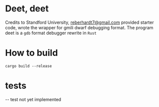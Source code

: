# Deet, deet

Credits to Standford University, reberhardt7@gmail.com provided starter code,
wrote the wrapper for gmili dwarf debugging format. The program deet is a `gdb`
format debugger rewrite in `Rust`

How to build
=============
`cargo build --release`

tests
============
-- test not yet implemented

 
